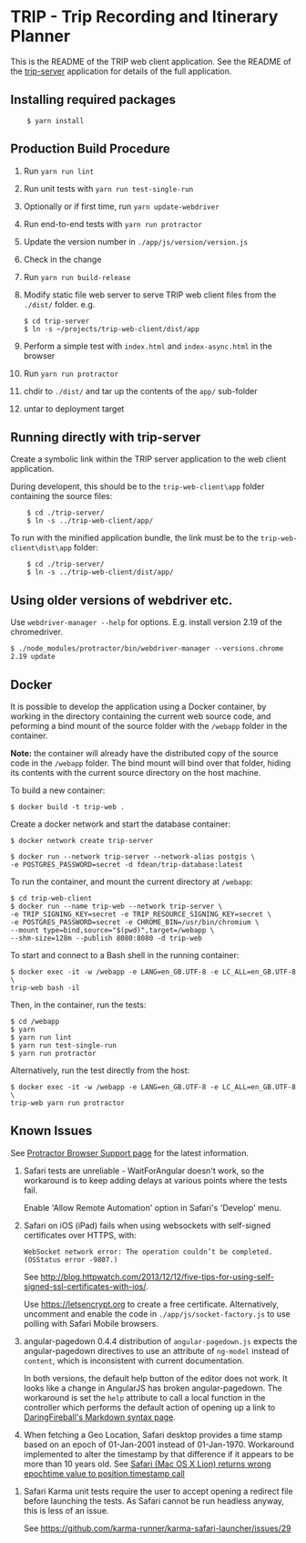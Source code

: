 # TRIP - Trip Recording and Itinerary Planner

This is the README of the TRIP web client application.  See the README of the
[trip-server][] application for details of the full application.


## Installing required packages

		$ yarn install


## Production Build Procedure

1.  Run `yarn run lint`
1.  Run unit tests with `yarn run test-single-run`
1.  Optionally or if first time, run `yarn update-webdriver`
1.  Run end-to-end tests with `yarn run protractor`
1.  Update the version number in `./app/js/version/version.js`
1.  Check in the change
1.  Run `yarn run build-release`
1.  Modify static file web server to serve TRIP web client files from the
	`./dist/` folder. e.g.

		$ cd trip-server
		$ ln -s ~/projects/trip-web-client/dist/app

1.  Perform a simple test with `index.html` and `index-async.html` in the
    browser
1.  Run `yarn run protractor`
1.  chdir to `./dist/` and tar up the contents of the `app/` sub-folder
1.  untar to deployment target


## Running directly with trip-server

Create a symbolic link within the TRIP server application to the web client
application.

During developent, this should be to the `trip-web-client\app` folder
containing the source files:

		$ cd ./trip-server/
		$ ln -s ../trip-web-client/app/

To run with the minified application bundle, the link must be to the
`trip-web-client\dist\app` folder:

		$ cd ./trip-server/
		$ ln -s ../trip-web-client/dist/app/


## Using older versions of webdriver etc.

Use `webdriver-manager --help` for options. E.g. install version 2.19 of the
chromedriver.

	$ ./node_modules/protractor/bin/webdriver-manager --versions.chrome 2.19 update

## Docker

It is possible to develop the application using a Docker container, by
working in the directory containing the current web source code, and
peforming a bind mount of the source folder with the `/webapp` folder
in the container.

**Note:** the container will already have the distributed copy of the
source code in the `/webapp` folder.  The bind mount will bind over
that folder, hiding its contents with the current source directory on
the host machine.

To build a new container:

	$ docker build -t trip-web .

Create a docker network and start the database container:

	$ docker network create trip-server

	$ docker run --network trip-server --network-alias postgis \
	-e POSTGRES_PASSWORD=secret -d fdean/trip-database:latest

To run the container, and mount the current directory at `/webapp`:

	$ cd trip-web-client
	$ docker run --name trip-web --network trip-server \
	-e TRIP_SIGNING_KEY=secret -e TRIP_RESOURCE_SIGNING_KEY=secret \
	-e POSTGRES_PASSWORD=secret -e CHROME_BIN=/usr/bin/chromium \
	--mount type=bind,source="$(pwd)",target=/webapp \
	--shm-size=128m --publish 8080:8080 -d trip-web

To start and connect to a Bash shell in the running container:

	$ docker exec -it -w /webapp -e LANG=en_GB.UTF-8 -e LC_ALL=en_GB.UTF-8 \
	trip-web bash -il

Then, in the container, run the tests:

	$ cd /webapp
	$ yarn
	$ yarn run lint
	$ yarn run test-single-run
	$ yarn run protractor

Alternatively, run the test directly from the host:

	$ docker exec -it -w /webapp -e LANG=en_GB.UTF-8 -e LC_ALL=en_GB.UTF-8 \
	trip-web yarn run protractor


## Known Issues

See
[Protractor Browser Support page](http://www.protractortest.org/#/browser-support)
for the latest information.

1.  Safari tests are unreliable - WaitForAngular doesn't work, so the
    workaround is to keep adding delays at various points where the tests
    fail.

	Enable 'Allow Remote Automation' option in Safari's 'Develop' menu.

1.  Safari on iOS (iPad) fails when using websockets with self-signed
	certificates over HTTPS, with:

	`WebSocket network error: The operation couldn’t be completed. (OSStatus error -9807.)`

	See
	<http://blog.httpwatch.com/2013/12/12/five-tips-for-using-self-signed-ssl-certificates-with-ios/>.

	Use <https://letsencrypt.org> to create a free certificate.
	Alternatively, uncomment and enable the code in
	`./app/js/socket-factory.js` to use polling with Safari Mobile browsers.

1.  angular-pagedown 0.4.4 distribution of `angular-pagedown.js` expects the
    angular-pagedown directives to use an attribute of `ng-model` instead of
    `content`, which is inconsistent with current documentation.

    In both versions, the default help button of the editor does not work.  It
    looks like a change in AngularJS has broken angular-pagedown.  The
    workaround is set the `help` attribute to call a local function in the
    controller which performs the default action of opening up a link to
    [DaringFireball's Markdown syntax page](http://daringfireball.net/projects/markdown/syntax).

1.  When fetching a Geo Location, Safari desktop provides a time stamp based
    on an epoch of 01-Jan-2001 instead of 01-Jan-1970.  Workaround implemented
    to alter the timestamp by that difference if it appears to be more than 10
    years old.  See
    [Safari (Mac OS X Lion) returns wrong epochtime value to position.timestamp call](https://stackoverflow.com/questions/10870138/safari-mac-os-x-lion-returns-wrong-epochtime-value-to-position-timestamp-call)

[trip-server]: https://www.fdsd.co.uk/trip-server/ "TRIP - Trip Recording and Itinerary Planner"

1.  Safari Karma unit tests require the user to accept opening a
    redirect file before launching the tests.  As Safari cannot be run
    headless anyway, this is less of an issue.

    See <https://github.com/karma-runner/karma-safari-launcher/issues/29>
